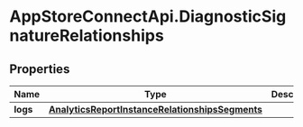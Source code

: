 # AppStoreConnectApi.DiagnosticSignatureRelationships

## Properties

Name | Type | Description | Notes
------------ | ------------- | ------------- | -------------
**logs** | [**AnalyticsReportInstanceRelationshipsSegments**](AnalyticsReportInstanceRelationshipsSegments.md) |  | [optional] 


